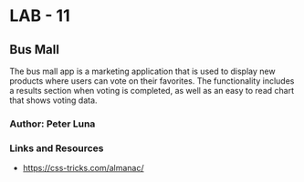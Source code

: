 # LAB - 11

## Bus Mall

The bus mall app is a marketing application that is used to display new products where users can vote on their favorites. The functionality includes a results section when voting is completed, as well as an easy to read chart that shows voting data. 

### Author: Peter Luna

### Links and Resources
- https://css-tricks.com/almanac/
